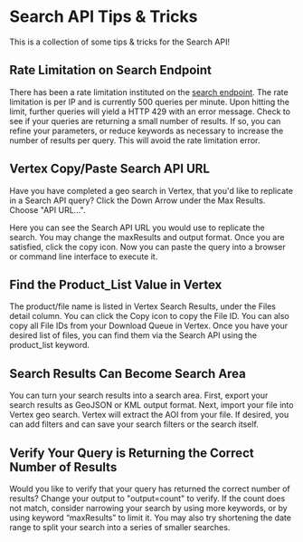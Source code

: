 # Search API Tips & Tricks

This is a collection of some tips & tricks for the Search API!

## Rate Limitation on Search Endpoint
There has been a rate limitation instituted on the [search endpoint](/api/keywords/#search-endpoint). The rate limitation is per IP and is currently 500 queries per minute. Upon hitting the limit, further queries will yield a HTTP 429 with an error message. Check to see if your queries are returning a small number of results. If so, you can refine your parameters, or reduce keywords as necessary to increase the number of results per query. This will avoid the rate limitation error.

## Vertex Copy/Paste Search API URL
Have you have completed a geo search in Vertex, that you'd like to replicate in a Search API query? Click the Down Arrow under the Max Results. Choose "API URL...".

Here you can see the Search API URL you would use to replicate the search. You may change the maxResults and output format. Once you are satisfied, click the copy icon. Now you can paste the query into a browser or command line interface to execute it.

## Find the Product_List Value in Vertex
The product/file name is listed in Vertex Search Results, under the Files detail column. You can click the Copy icon to copy the File ID. You can also copy all File IDs from your Download Queue in Vertex. Once you have your desired list of files, you can find them via the Search API using the product_list keyword.

## Search Results Can Become Search Area
You can turn your search results into a search area. First, export your search results as GeoJSON or KML output format. Next, import your file into Vertex geo search. Vertex will extract the AOI from your file. If desired, you can add filters and can save your search filters or the search itself.

## Verify Your Query is Returning the Correct Number of Results
Would you like to verify that your query has returned the correct number of results? Change your output to "output=count" to verify. If the count does not match, consider narrowing your search by using more keywords, or by using keyword “maxResults” to limit it. You may also try shortening the date range to split your search into a series of smaller searches.
